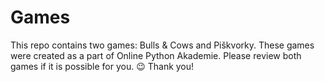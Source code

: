 # Games
This repo contains two games: Bulls &amp; Cows and Piškvorky. These games were created as a part of Online Python Akademie.
Please review both games if it is possible for you. :wink: Thank you!
